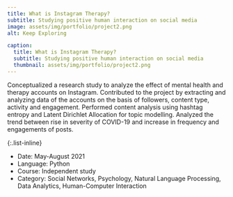 ```yaml
---
title: What is Instagram Therapy?
subtitle: Studying positive human interaction on social media 
image: assets/img/portfolio/project2.png
alt: Keep Exploring

caption:
  title: What is Instagram Therapy?
  subtitle: Studying positive human interaction on social media 
  thumbnail: assets/img/portfolio/project2.png
---
```

Conceptualized a research study to analyze the effect of mental health and therapy accounts on Instagram. Contributed to the project by extracting and analyzing data of the accounts on the basis of followers, content type, activity and engagement. Performed content analysis using hashtag entropy and Latent Dirichlet Allocation for topic modelling. Analyzed the trend between rise in severity of COVID-19 and increase in frequency and engagements of posts.


{:.list-inline}
- Date: May-August 2021
- Language: Python
- Course: Independent study
- Category: Social Networks, Psychology, Natural Language Processing, Data Analytics, Human-Computer Interaction

